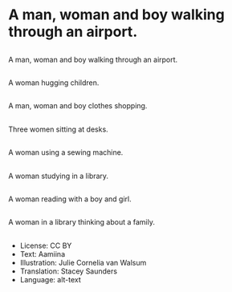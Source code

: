# A man, woman and boy walking through an airport.

##
A man, woman and boy walking through an airport.

##
A woman hugging children.

##
A man, woman and boy clothes shopping.

##
Three women sitting at desks.

##
A woman using a sewing machine.

##
A woman studying in a library.

##
A woman reading with a boy and girl.

##
A woman in a library thinking about a family.

##
* License: CC BY
* Text: Aamiina
* Illustration: Julie Cornelia van Walsum
* Translation: Stacey Saunders
* Language: alt-text

